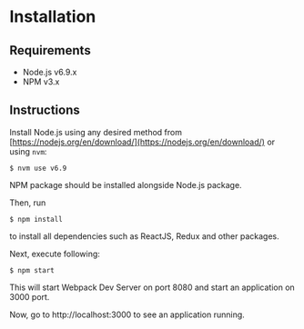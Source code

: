 # Installation
## Requirements
- Node.js v6.9.x
- NPM v3.x

## Instructions
Install Node.js using any desired method from [https://nodejs.org/en/download/](https://nodejs.org/en/download/) or using `nvm`:

```
$ nvm use v6.9
```

NPM package should be installed alongside Node.js package.

Then, run

```
$ npm install
```

to install all dependencies such as ReactJS, Redux and other packages.

Next, execute following:

```
$ npm start
```

This will start Webpack Dev Server on port 8080 and start an application on 3000 port.

Now, go to http://localhost:3000 to see an application running.
